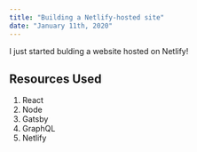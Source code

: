```yaml
---
title: "Building a Netlify-hosted site"
date: "January 11th, 2020"
---
```


I just started bulding a website hosted on Netlify!

## Resources Used

1. React
2. Node
3. Gatsby
4. GraphQL
5. Netlify
